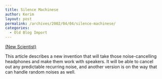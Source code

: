 ```yaml
---
title: Silence Machinese
author: Kerim
layout: post
permalink: /archives/2002/04/04/silence-machinese/
categories:
  - Old Blog Import
---
```

<a href="http://www.newscientist.com/news/news.jsp?id=ns99992094" onclick="_gaq.push(['_trackEvent', 'outbound-article', 'http://www.newscientist.com/news/news.jsp?id=ns99992094', '(New Scientist)']);" >(New Scientist)</a>

This article describes a new invention that will take those noise-cancelling headphones and make them work with speakers. It will be able to cancel out any predictable recurring noise, and another version is on the way that can handle random noises as well.

